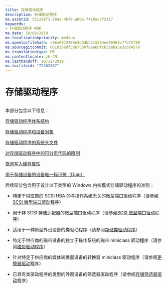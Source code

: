 ```yaml
---
title: 存储驱动程序
description: 存储驱动程序
ms.assetid: 5512a8f1-20ad-4b78-a60e-7418ac7f2117
keywords:
- 存储驱动程序 WDK
ms.date: 10/08/2019
ms.localizationpriority: medium
ms.openlocfilehash: c06a8972486e3bbdbb315364ed86488c7fbf2f80
ms.sourcegitcommit: 0610366df5de756bf8aa6bfc631eba5e3cd84578
ms.translationtype: MT
ms.contentlocale: zh-CN
ms.lasthandoff: 10/11/2019
ms.locfileid: "72262387"
---
```

# <a name="storage-drivers"></a>存储驱动程序

## <span id="ddk_storage_drivers_kg"></span><span id="DDK_STORAGE_DRIVERS_KG"></span>

本部分包含以下信息：

[存储驱动程序体系结构](storage-driver-architecture.md)

[存储驱动程序和设备对象](storage-drivers-and-device-objects.md)

[存储驱动程序的系统头文件](system-header-files-for-storage-drivers.md)

[对存储驱动程序中的可分页代码的限制](restrictions-on-pageable-code-in-storage-drivers.md)

[查询写入缓存属性](querying-for-the-write-cache-property.md)

[用于存储设备的设备唯一标识符（Duid）](device-unique-identifiers--duids--for-storage-devices.md)

后续部分包含用于设计以下类型的 Windows 内核模式存储驱动程序的准则：

- 特定于供应商的 SCSI HBA 的与操作系统无关的微型端口驱动程序（请参阅[SCSI 微型端口驱动](scsi-miniport-drivers.md)程序）

- 用于非 SCSI 存储适配器的微型端口驱动程序（请参阅[SCSI 微型端口驱动程序](scsi-miniport-drivers.md)）

- 适用于一种新型外设设备的类驱动程序（请参阅[存储类驱动程序](storage-class-drivers.md)）

- 特定于供应商的磁带设备的独立于操作系统的磁带 miniclass 驱动程序（请参阅[磁带驱动程序](tape-drivers-overview.md)）

- 针对特定于供应商的媒体转换器设备的转换器 miniclass 驱动程序（请参阅[更换器驱动](changer-drivers.md)程序）

- 已具有类驱动程序的类型的外围设备的筛选器驱动程序（请参阅[存储筛选器驱动](storage-filter-drivers.md)程序）
